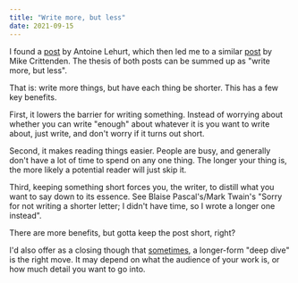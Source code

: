 ```yaml
---
title: "Write more, but less"
date: 2021-09-15
---
```


I found a [post][1] by Antoine Lehurt, which then led me to a similar [post][2]
by Mike Crittenden. The thesis of both posts can be summed up as "write more,
but less".

That is: write more things, but have each thing be shorter. This has a few key
benefits.

First, it lowers the barrier for writing something. Instead of worrying about
whether you can write "enough" about whatever it is you want to write about,
just write, and don't worry if it turns out short.

Second, it makes reading things easier. People are busy, and generally don't
have a lot of time to spend on any one thing. The longer your thing is, the more
likely a potential reader will just skip it.

Third, keeping something short forces you, the writer, to distill what you want
to say down to its essence. See Blaise Pascal's/Mark Twain's "Sorry for not
writing a shorter letter; I didn't have time, so I wrote a longer one instead".

There are more benefits, but gotta keep the post short, right?

I'd also offer as a closing though that [sometimes][3], a longer-form "deep
dive" is the right move. It may depend on what the audience of your work is, or
how much detail you want to go into.

[1]: https://blog.kewah.com/2021/write-more-but-shorter/
[2]: https://critter.blog/2020/10/02/write-5x-more-but-write-5x-less/
[3]: /posts/moderation
